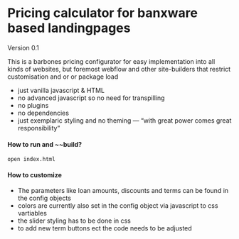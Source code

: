 Pricing calculator for banxware based landingpages
===============

Version 0.1

This is a barbones pricing configurator for easy implementation into all kinds of websites, but foremost webflow and other site-builders that restrict customisation and or or package load

- just vanilla javascript & HTML
- no advanced javascript so no need for transpilling
- no plugins
- no dependencies
- just exemplaric styling and no theming — “with great power comes great responsibility“

#### How to run and ~~build?

    open index.html

#### How to customize

- The parameters like loan amounts, discounts and terms can be found in the config objects
- colors are currently also set in the config object via javascript to css vartiables
- the slider styling has to be done in css
- to add new term buttons ect the code needs to be adjusted